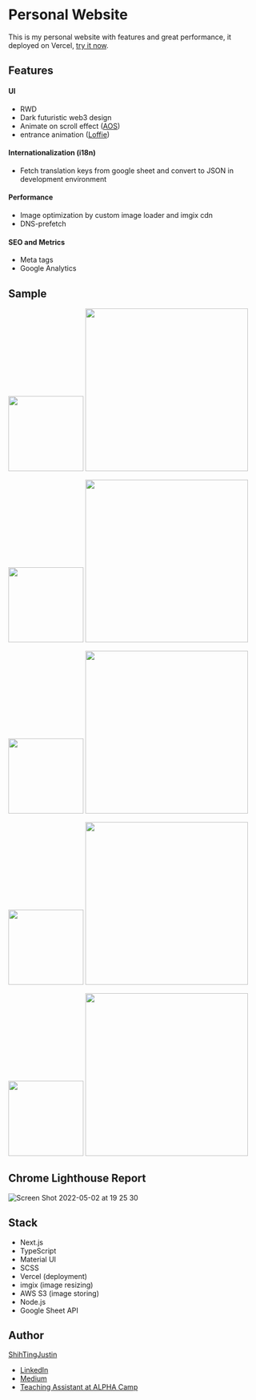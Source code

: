 # Personal Website
This is my personal website with features and great performance, it deployed on Vercel, [try it now](https://jhdev.pro/).

## Features
#### UI
* RWD
* Dark futuristic web3 design
* Animate on scroll effect ([AOS](https://michalsnik.github.io/aos/))
* entrance animation ([Loffie](https://lottiefiles.com))

#### Internationalization (i18n)
* Fetch translation keys from google sheet and convert to JSON in development environment

#### Performance
* Image optimization by custom image loader and imgix cdn
* DNS-prefetch

#### SEO and Metrics
* Meta tags
* Google Analytics

## Sample
<p>
<img width="150" src="https://user-images.githubusercontent.com/56827791/166260844-9ac13ae9-2dcf-49ca-a756-4626777f2169.png" />
<img  height="325" src="https://user-images.githubusercontent.com/56827791/166263226-6a9a2879-a6c7-4d25-8eba-063e4ed1579f.png" />
</p>

<p>
<img width="150" src="https://user-images.githubusercontent.com/56827791/166261591-642e0d97-ea05-46e8-a91b-a8301b1c6345.png" />
<img  height="325" src="https://user-images.githubusercontent.com/56827791/166263229-2f5ee9b1-a833-4268-a371-a46b90e473dd.png" />
</p>

<p>
<img width="150" src="https://user-images.githubusercontent.com/56827791/166262265-4df3c350-4a8a-4fd8-80b6-a08db9cd8761.png" />
<img  height="325" src="https://user-images.githubusercontent.com/56827791/166263223-114e0f57-d66e-45cf-ace3-76fa5e1d2b23.png" />
</p>

<p>
<img width="150" src="https://user-images.githubusercontent.com/56827791/166263441-a0f470d1-73f5-46dd-b4de-e8a42ece2327.png" />
<img  height="325" src="https://user-images.githubusercontent.com/56827791/166263212-475627cf-29a2-4bd7-88fc-3eba385aed60.png" />
</p>

<p>
<img width="150" src="https://user-images.githubusercontent.com/56827791/166263428-b017168a-df3f-4c8f-8761-5bc8732b8925.png" />
<img  height="325" src="https://user-images.githubusercontent.com/56827791/166263197-50163ac3-3c55-465a-a84a-0b2eec1b37cf.png" />
</p>

<!-- <p>
<img width="200" src="" />
<img  height="432" src="" />
</p> -->

## Chrome Lighthouse Report
![Screen Shot 2022-05-02 at 19 25 30](https://user-images.githubusercontent.com/56827791/166227194-c30c3e3f-2ea7-4931-bd18-166fbd25b8ee.png)

## Stack
* Next.js
* TypeScript
* Material UI
* SCSS
* Vercel (deployment)
* imgix (image resizing)
* AWS S3 (image storing)
* Node.js
* Google Sheet API

## Author
[ShihTingJustin](https://github.com/ShihTingJustin)
* [LinkedIn](https://www.linkedin.com/in/justinhuang777/) 
* [Medium](https://medium.com/%E4%BD%A0%E6%98%AF%E8%87%AA%E7%94%B1%E7%9A%84)
* [Teaching Assistant at ALPHA Camp](https://lighthouse.alphacamp.co/users/2842/ta_profile)
